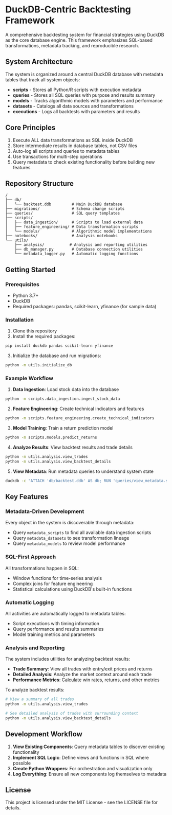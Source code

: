 # DuckDB-Centric Backtesting Framework

A comprehensive backtesting system for financial strategies using DuckDB as the core database engine. This framework emphasizes SQL-based transformations, metadata tracking, and reproducible research.

## System Architecture

The system is organized around a central DuckDB database with metadata tables that track all system objects:

- **scripts** - Stores all Python/R scripts with execution metadata
- **queries** - Stores all SQL queries with purpose and results summary
- **models** - Tracks algorithmic models with parameters and performance
- **datasets** - Catalogs all data sources and transformations
- **executions** - Logs all backtests with parameters and results

## Core Principles

1. Execute ALL data transformations as SQL inside DuckDB
2. Store intermediate results in database tables, not CSV files
3. Auto-log all scripts and queries to metadata tables
4. Use transactions for multi-step operations
5. Query metadata to check existing functionality before building new features

## Repository Structure

```
/
├── db/
│   └── backtest.ddb         # Main DuckDB database
├── migrations/              # Schema change scripts
├── queries/                 # SQL query templates
├── scripts/
│   ├── data_ingestion/      # Scripts to load external data
│   ├── feature_engineering/ # Data transformation scripts
│   └── models/              # Algorithmic model implementations
├── notebooks/               # Analysis notebooks
└── utils/
    ├── analysis/           # Analysis and reporting utilities
    ├── db_manager.py        # Database connection utilities
    └── metadata_logger.py   # Automatic logging functions
```

## Getting Started

### Prerequisites

- Python 3.7+
- DuckDB
- Required packages: pandas, scikit-learn, yfinance (for sample data)

### Installation

1. Clone this repository
2. Install the required packages:

```bash
pip install duckdb pandas scikit-learn yfinance
```

3. Initialize the database and run migrations:

```bash
python -m utils.initialize_db
```

### Example Workflow

1. **Data Ingestion**: Load stock data into the database

```bash
python -m scripts.data_ingestion.ingest_stock_data
```

2. **Feature Engineering**: Create technical indicators and features

```bash
python -m scripts.feature_engineering.create_technical_indicators
```

3. **Model Training**: Train a return prediction model

```bash
python -m scripts.models.predict_returns
```

4. **Analyze Results**: View backtest results and trade details

```bash
python -m utils.analysis.view_trades
python -m utils.analysis.view_backtest_details
```

5. **View Metadata**: Run metadata queries to understand system state

```bash
duckdb -c "ATTACH 'db/backtest.ddb' AS db; RUN 'queries/view_metadata.sql';"
```

## Key Features

### Metadata-Driven Development

Every object in the system is discoverable through metadata:

- Query `metadata_scripts` to find all available data ingestion scripts
- Query `metadata_datasets` to see transformation lineage
- Query `metadata_models` to review model performance

### SQL-First Approach

All transformations happen in SQL:

- Window functions for time-series analysis
- Complex joins for feature engineering
- Statistical calculations using DuckDB's built-in functions

### Automatic Logging

All activities are automatically logged to metadata tables:

- Script executions with timing information
- Query performance and results summaries
- Model training metrics and parameters

### Analysis and Reporting

The system includes utilities for analyzing backtest results:

- **Trade Summary**: View all trades with entry/exit prices and returns
- **Detailed Analysis**: Analyze the market context around each trade
- **Performance Metrics**: Calculate win rates, returns, and other metrics

To analyze backtest results:

```bash
# View a summary of all trades
python -m utils.analysis.view_trades

# See detailed analysis of trades with surrounding context
python -m utils.analysis.view_backtest_details
```

## Development Workflow

1. **View Existing Components**: Query metadata tables to discover existing functionality
2. **Implement SQL Logic**: Define views and functions in SQL where possible
3. **Create Python Wrappers**: For orchestration and visualization only
4. **Log Everything**: Ensure all new components log themselves to metadata

## License

This project is licensed under the MIT License - see the LICENSE file for details. 